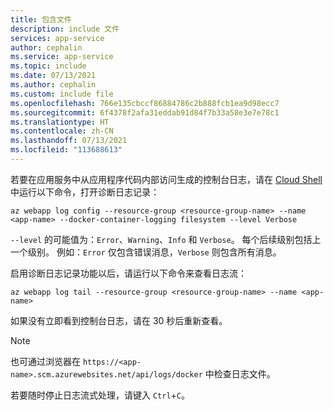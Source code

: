 ```yaml
---
title: 包含文件
description: include 文件
services: app-service
author: cephalin
ms.service: app-service
ms.topic: include
ms.date: 07/13/2021
ms.author: cephalin
ms.custom: include file
ms.openlocfilehash: 766e135cbccf86884786c2b888fcb1ea9d98ecc7
ms.sourcegitcommit: 6f4378f2afa31eddab91d84f7b33a58e3e7e78c1
ms.translationtype: HT
ms.contentlocale: zh-CN
ms.lasthandoff: 07/13/2021
ms.locfileid: "113688613"
---
```

若要在应用服务中从应用程序代码内部访问生成的控制台日志，请在 [Cloud Shell](https://shell.azure.com) 中运行以下命令，打开诊断日志记录：

```azurecli-interactive
az webapp log config --resource-group <resource-group-name> --name <app-name> --docker-container-logging filesystem --level Verbose
```

`--level` 的可能值为：`Error`、`Warning`、`Info` 和 `Verbose`。 每个后续级别包括上一个级别。 例如：`Error` 仅包含错误消息，`Verbose` 则包含所有消息。

启用诊断日志记录功能以后，请运行以下命令来查看日志流：

```azurecli-interactive
az webapp log tail --resource-group <resource-group-name> --name <app-name>
```

如果没有立即看到控制台日志，请在 30 秒后重新查看。

> [!NOTE]
> 也可通过浏览器在 `https://<app-name>.scm.azurewebsites.net/api/logs/docker` 中检查日志文件。

若要随时停止日志流式处理，请键入 `Ctrl`+`C`。
